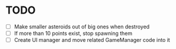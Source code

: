 # TODO

- [ ] Make smaller asteroids out of big ones when destroyed
- [ ] If more than 10 points exist, stop spawning them
- [ ] Create UI manager and move related GameManager code into it

